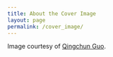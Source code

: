 ```yaml
---
title: About the Cover Image
layout: page
permalink: /cover_image/
---
```


Image courtesy of [Qingchun Guo](http://www.cibr.ac.cn/#/science/team/detail/53). 
